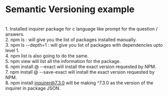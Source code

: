 # Semantic Versioning example 
<br/>1. Installed inquirer package for c language like prompt for the question / answers.
<br/>2. npm ls : will give you the list of packages installed manually. 
<br/>3. npm ls --depth=1 : will give you list of packages with dependencies upto level 1.
<br/>4. npm list is also going to do the same. 
<br/>5. npm view <package-name> will list all the information for the package.
<br/>6. npm install <package-name>@<release number> --exact will install the exact version requested by NPM.
<br/>7. npm install <package-name>@<release number> --save-exact will install the exact version requested by NPM.
<br/>8. npm install inquirer@7.3.0 will be making ^7.3.0 as the version of the inquirer in package JSON.





